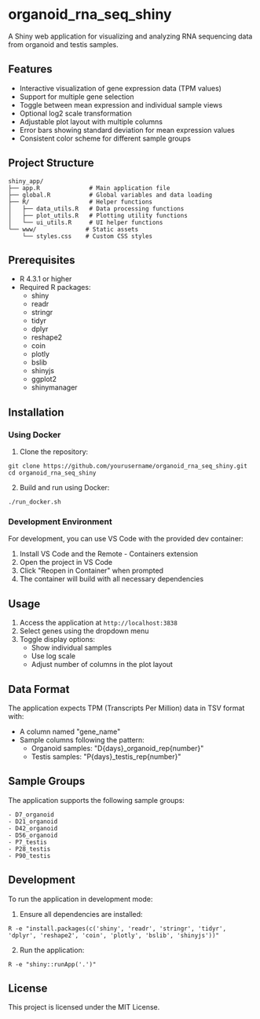# organoid_rna_seq_shiny

A Shiny web application for visualizing and analyzing RNA sequencing data from organoid and testis samples.

## Features

- Interactive visualization of gene expression data (TPM values)
- Support for multiple gene selection
- Toggle between mean expression and individual sample views
- Optional log2 scale transformation
- Adjustable plot layout with multiple columns
- Error bars showing standard deviation for mean expression values
- Consistent color scheme for different sample groups

## Project Structure

```
shiny_app/
├── app.R              # Main application file
├── global.R           # Global variables and data loading
├── R/                 # Helper functions
│   ├── data_utils.R   # Data processing functions
│   ├── plot_utils.R   # Plotting utility functions
│   └── ui_utils.R     # UI helper functions
└── www/              # Static assets
    └── styles.css    # Custom CSS styles
```

## Prerequisites

- R 4.3.1 or higher
- Required R packages:
  - shiny
  - readr
  - stringr
  - tidyr
  - dplyr
  - reshape2
  - coin
  - plotly
  - bslib
  - shinyjs
  - ggplot2
  - shinymanager

## Installation

### Using Docker

1. Clone the repository:
```
git clone https://github.com/yourusername/organoid_rna_seq_shiny.git
cd organoid_rna_seq_shiny
```

2. Build and run using Docker:
```
./run_docker.sh
```

### Development Environment

For development, you can use VS Code with the provided dev container:

1. Install VS Code and the Remote - Containers extension
2. Open the project in VS Code
3. Click "Reopen in Container" when prompted
4. The container will build with all necessary dependencies

## Usage

1. Access the application at `http://localhost:3838`
2. Select genes using the dropdown menu
3. Toggle display options:
   - Show individual samples
   - Use log scale
   - Adjust number of columns in the plot layout

## Data Format

The application expects TPM (Transcripts Per Million) data in TSV format with:
- A column named "gene_name"
- Sample columns following the pattern:
  - Organoid samples: "D{days}_organoid_rep{number}"
  - Testis samples: "P{days}_testis_rep{number}"

## Sample Groups

The application supports the following sample groups:
```
- D7_organoid
- D21_organoid
- D42_organoid
- D56_organoid
- P7_testis
- P28_testis
- P90_testis
```

## Development

To run the application in development mode:

1. Ensure all dependencies are installed:
```
R -e "install.packages(c('shiny', 'readr', 'stringr', 'tidyr', 'dplyr', 'reshape2', 'coin', 'plotly', 'bslib', 'shinyjs'))"
```

2. Run the application:
```
R -e "shiny::runApp('.')"
```

## License

This project is licensed under the MIT License.